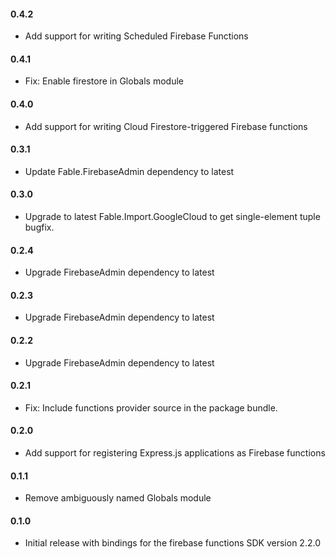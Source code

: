 #### 0.4.2
* Add support for writing Scheduled Firebase Functions

#### 0.4.1
* Fix: Enable firestore in Globals module

#### 0.4.0
* Add support for writing Cloud Firestore-triggered Firebase functions

#### 0.3.1
* Update Fable.FirebaseAdmin dependency to latest

#### 0.3.0
* Upgrade to latest Fable.Import.GoogleCloud to get single-element tuple bugfix.

#### 0.2.4
* Upgrade FirebaseAdmin dependency to latest

#### 0.2.3
* Upgrade FirebaseAdmin dependency to latest

#### 0.2.2
* Upgrade FirebaseAdmin dependency to latest

#### 0.2.1
* Fix: Include functions provider source in the package bundle.

#### 0.2.0
* Add support for registering Express.js applications as Firebase functions

#### 0.1.1
* Remove ambiguously named Globals module

#### 0.1.0
* Initial release with bindings for the firebase functions SDK version 2.2.0
